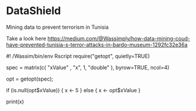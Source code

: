 # DataShield
Mining data to prevent terrorism in Tunisia

Take a look here 
https://medium.com/@Wassimply/how-data-mining-coud-have-prevented-tunisia-s-terror-attacks-in-bardo-museum-1292fc32e36a


#! /Wassim/bin/env Rscript
require("getopt", quietly=TRUE)
 
spec = matrix(c(
  "xValue"   , "x", 1, "double"
), byrow=TRUE, ncol=4)
 
opt = getopt(spec);
 
if (is.null(opt$xValue)) {
  x <- 5
} else {
  x <- opt$xValue
}
 
print(x)
